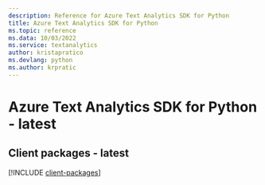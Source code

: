 ```yaml
---
description: Reference for Azure Text Analytics SDK for Python
title: Azure Text Analytics SDK for Python
ms.topic: reference
ms.data: 10/03/2022
ms.service: textanalytics
author: kristapratico
ms.devlang: python
ms.author: krpratic
---
```

# Azure Text Analytics SDK for Python - latest

## Client packages - latest
[!INCLUDE [client-packages](text-analytics-client-index.md)]